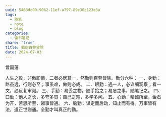 ```yaml
---
uuid: 5463dc00-9062-11ef-a797-89e30c123e3a
tags:
  - 随笔
  - note
  - blog
categories:
  - 读书笔记
share: "true"
title: 勤则百弊皆除
date: 2024-07-03
---
```


曾国藩

人生之败，非傲即惰，二者必居其一，然勤则百弊皆除。勤分六种：
一、身勤：路虽远，行则必至；事虽难，做则必成。
二、眼勤：遇一人，必详细观察；看一文，必反复审阅。
三、手勤：易丢之物，随手拾之；易忘之事，随笔记之。
四、口勤：他人之长，多夸多赞；自己之短，多学多问。
五、心勤：精诚所至，金石为开，苦思所至，诸事皆通。
六、脑勤：谋定而后动，知止而有得。万事皆有法，道正世则通。全勤才叫真正的勤。
